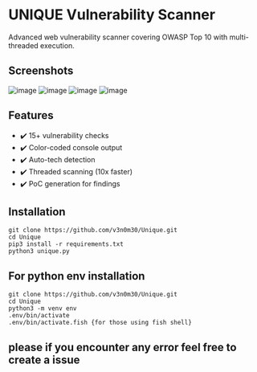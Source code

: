 
# UNIQUE Vulnerability Scanner

Advanced web vulnerability scanner covering OWASP Top 10 with multi-threaded execution.

## Screenshots

![image](https://github.com/user-attachments/assets/77cd1608-f1fd-48d8-9632-c5496ecaf47e)
![image](https://github.com/user-attachments/assets/62845512-fbf2-4064-81ca-42b249e4d0bf)
![image](https://github.com/user-attachments/assets/6c30f153-411d-4613-b9c8-c060dba4468c)
![image](https://github.com/user-attachments/assets/4ee7861d-6c22-4c1a-9be9-484ecffa89b7)


## Features
- ✔️ 15+ vulnerability checks
- ✔️ Color-coded console output
- ✔️ Auto-tech detection
- ✔️ Threaded scanning (10x faster)
- ✔️ PoC generation for findings


## Installation
    git clone https://github.com/v3n0m30/Unique.git
    cd Unique
    pip3 install -r requirements.txt
    python3 unique.py


## For python env installation
    git clone https://github.com/v3n0m30/Unique.git
    cd Unique
    python3 -m venv env
    .env/bin/activate
    .env/bin/activate.fish {for those using fish shell}

## please if you encounter any error feel free to create a issue 
